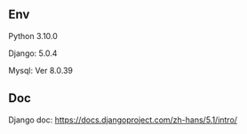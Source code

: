 
## Env

Python 3.10.0

Django: 5.0.4

Mysql: Ver 8.0.39





## Doc
Django doc:
https://docs.djangoproject.com/zh-hans/5.1/intro/
